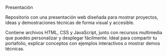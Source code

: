 Presentación

Repositorio con una presentación web diseñada para mostrar proyectos, ideas y demostraciones técnicas de forma visual y accesible.

Contiene archivos HTML, CSS y JavaScript, junto con recursos multimedia que puedes personalizar y desplegar fácilmente. Ideal para compartir tu portafolio, explicar conceptos con ejemplos interactivos o mostrar demos técnicas.

